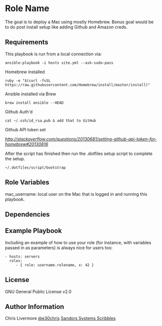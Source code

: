 Role Name
=========

The goal is to deploy a Mac using mostly Homebrew.  Bonus goal would be to do post install setup like adding Github and Amazon creds.

Requirements
------------

This playbook is run from a local connection via:

```
ansible-playbook -i hosts site.yml --ask-sudo-pass
```


Homebrew installed

```
ruby -e "$(curl -fsSL https://raw.githubusercontent.com/Homebrew/install/master/install)"
```

Ansible installed via Brew

```
brew install ansible --HEAD
```

Github Auth'd

```
cat ~/.ssh/id_rsa.pub & add that to GitHub
```

Github API token set

_http://stackoverflow.com/questions/20130681/setting-github-api-token-for-homebrew#20130816_

After the script has finished then run the .dotfiles setup script to complete the setup.

```
~/.dotfiles/script/bootstrap
```

Role Variables
--------------

mac_username: local user on the Mac that is logged in and running this playbook.


Dependencies
------------



Example Playbook
----------------

Including an example of how to use your role (for instance, with variables passed in as parameters) is always nice for users too:

    - hosts: servers
      roles:
         - { role: username.rolename, x: 42 }

License
-------

GNU General Public License v2.0

Author Information
------------------

Chris Livermore
[@e30chris](https://twitter.com/e30chris)
[Sandors Systems Scribbles](http://sandorsscribbl.es/)
